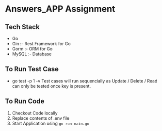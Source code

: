 # Answers_APP Assignment

## Tech Stack
- Go 
- Gin :- Rest Framework for Go
- Gorm :- ORM for Go
- MySQL :- Database 

## To Run Test Case
- go test -p 1 -v
Test cases will run sequencially as Update / Delete / Read can only be tested once key is present. 

## To Run Code
1. Checkout Code locally
2. Replace contents of .env file
3. Start Application using `go run main.go`

